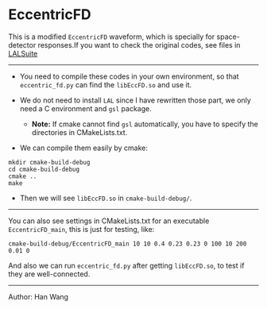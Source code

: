 # EccentricFD 

This is a modified `EccentricFD` waveform, which is specially for space-detector responses.If you want to check the original codes, see files in [LALSuite](https://github.com/lscsoft/lalsuite/tree/master/lalsimulation/lib)

---

- You need to compile these codes in your own environment, so that `eccentric_fd.py` can find the `libEccFD.so` and use it.

- We do not need to install `LAL` since I have rewritten those part, we only need a C environment and `gsl` package.

  - **Note:** If cmake cannot find `gsl` automatically, you have to specify the directories in CMakeLists.txt.

- We can compile them easily by cmake:

```shell
mkdir cmake-build-debug
cd cmake-build-debug
cmake ..
make
```

- Then we will see `libEccFD.so` in `cmake-build-debug/`.

---

You can also see settings in CMakeLists.txt for an executable `EccentricFD_main`, this is just for testing, like:

```shell
cmake-build-debug/EccentricFD_main 10 10 0.4 0.23 0.23 0 100 10 200 0.01 0
```

And also we can run `eccentric_fd.py` after getting `libEccFD.so`, to test if they are well-connected.

----

Author: Han Wang
